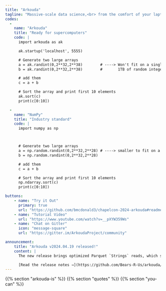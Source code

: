 ```yaml
---
title: "Arkouda"
tagline: "Massive-scale data science,<br> from the comfort of your laptop"
codes:
  -
    name: "Arkouda"
    title: "Ready for supercomputers"
    code: |
      import arkouda as ak

      ak.startup('localhost', 5555)

      # Generate two large arrays
      a = ak.randint(0,2**32,2**38)        # ----> Won't fit on a single machine!
      b = ak.randint(0,2**32,2**38)        #       1TB of random integers.

      # add them
      c = a + b

      # Sort the array and print first 10 elements
      ak.sort(c)
      print(c[0:10])

  -
    name: "NumPy"
    title: "Industry standard"
    code: |
      import numpy as np



      # Generate two large arrays
      a = np.random.randint(0,2**32,2**28) # ----> smaller to fit on a single machine
      b = np.random.randint(0,2**32,2**28)

      # add them
      c = a + b

      # Sort the array and print first 10 elements
      np.ndarray.sort(c)
      print(c[0:10])

buttons:
    - name: "Try it Out"
      primary: true
      url: "https://github.com/bmcdonald3/chapelcon-2024-arkouda#readme"
    - name: "Tutorial Video"
      url: "https://www.youtube.com/watch?v=__pXYW359Ws"
    - name: "Chat on Gitter"
      icon: "message-square"
      url: "https://gitter.im/ArkoudaProject/community"

announcement:
    title: "Arkouda v2024.04.19 released!"
    content: |
      The new release brings optimized Parquet `Strings` reads, which significantly speeds up  operations on data in `.parquet` files, along with more Array API functionality!

      [Read the release notes →](https://github.com/Bears-R-Us/arkouda/releases/tag/v2024.04.19)
---
```


{{% section "arkouda-is" %}}
{{% section "quotes" %}}
{{% section "you-can" %}}
